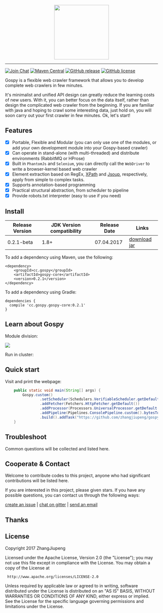 <p align="center">
  <a href="http://www.gospy.cc/">
     <img src="http://7xp1jv.com1.z0.glb.clouddn.com/gospy/img/banner" width="180"><hr>
  </a>
</p>

[![Join Chat](https://badges.gitter.im/Join%20Chat.svg)](https://gitter.im/Gospy-Dev/Lobby?utm_source=share-link&utm_medium=link&utm_campaign=share-link)
[![Maven Central](https://maven-badges.herokuapp.com/maven-central/cc.gospy/gospy-core/badge.svg)](https://maven-badges.herokuapp.com/maven-central/cc.gospy/gospy-core)
[![GitHub release](https://img.shields.io/github/release/zhangjiupeng/gospy.svg)](https://github.com/zhangjiupeng/gospy/releases)
[![GitHub license](https://img.shields.io/badge/license-Apache%20License%202.0-blue.svg?style=flat)](http://www.apache.org/licenses/LICENSE-2.0)

Gospy is a flexible web crawler framework that allows you to develop complete web crawlers in few minutes.

It's minimalist and unified API design can greatly reduce the learning costs of new users. With it, you can better focus on the data itself, rather than design the complicated web crawler from the beginning. If you are familiar with java and hoping to crawl some interesting data, just hold on, you will soon carry out your first crawler in few minutes. Ok, let's start!

## Features

* [x] Portable, Flexible and Modular (you can only use one of the modules, or add your own development module into your Gospy-based crawler)
* [x] Can operate in stand-alone (with multi-threaded) and distribute environments (RabbitMQ or HProse)
* [x] Built in `PhantomJs` and `Selenium`, you can directly call the `WebDriver` to write a browser-kernel based web crawler
* [x] Element extraction based on RegEx, [XPath](https://github.com/code4craft/xsoup/) and [Jsoup](https://jsoup.org/), respectively, apply from simple to complex tasks.
* [x] Supports annotation-based programming
* [x] Practical structural abstraction, from scheduler to pipeline
* [x] Provide robots.txt interpreter (easy to use if you need)

## Install

Release Version | JDK Version compatibility | Release Date | Links
-- | -- | -- | --
0.2.1-beta | 1.8+ | 07.04.2017 | [download jar](https://github.com/ZhangJiupeng/Gospy/releases/tag/v0.2.1)

To add a dependency using Maven, use the following:
```
<dependency>
    <groupId>cc.gospy</groupId>
    <artifactId>gospy-core</artifactId>
    <version>0.2.1</version>
</dependency>
```
To add a dependency using Gradle:
```
dependencies {
  compile 'cc.gospy.gospy-core:0.2.1'
}
```

## Learn about Gospy
Module division:

![](http://7xp1jv.com1.z0.glb.clouddn.com/gospy/img/single-infra.jpg?imageView/5/w/500)

Run in cluster:

## Quick start

Visit and print the webpage:
```java
    public static void main(String[] args) {
        Gospy.custom()
                .setScheduler(Schedulers.VerifiableScheduler.getDefault())
                .addFetcher(Fetchers.HttpFetcher.getDefault())
                .addProcessor(Processors.UniversalProcessor.getDefault())
                .addPipeline(Pipelines.ConsolePipeline.custom().bytesToString().build())
                .build().addTask("https://github.com/zhangjiupeng/gospy").start();
    }
```

## Troubleshoot

Common questions will be collected and listed here.

## Cooperate & Contact

Welcome to contribute codes to this project, anyone who had significant contributions will be listed here.

If you are interested in this project, please given stars. If you have any possible questions, you can contact us through the following ways:

[create an issue](https://github.com/zhangjiupeng/gospy/issues/new) | [chat on gitter]() | [send an email](mailto:jiupeng.zhang@gmail.com)

## Thanks

## License

Copyright 2017 ZhangJiupeng

Licensed under the Apache License, Version 2.0 (the "License"); you may not use this file except in compliance with the License. You may obtain a copy of the License at

     http://www.apache.org/licenses/LICENSE-2.0

Unless required by applicable law or agreed to in writing, software distributed under the License is distributed on an "AS IS" BASIS, WITHOUT WARRANTIES OR CONDITIONS OF ANY KIND, either express or implied. See the License for the specific language governing permissions and limitations under the License.
